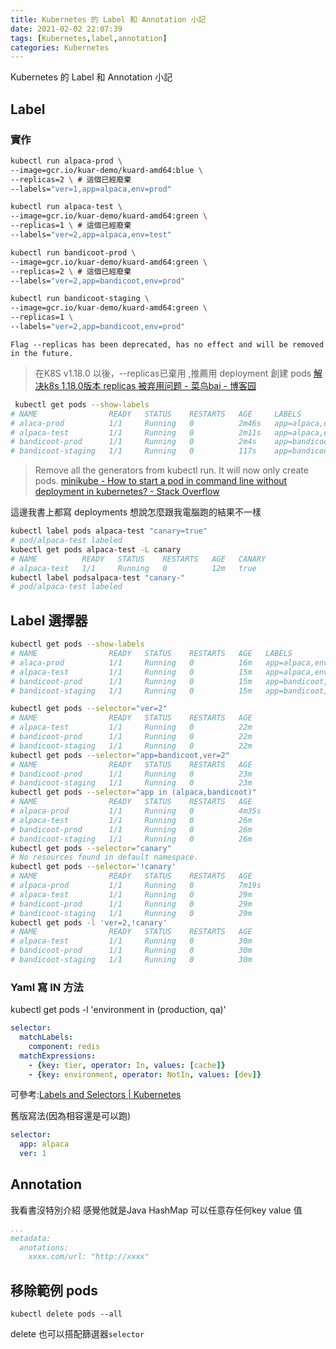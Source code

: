 ```yaml
---
title: Kubernetes 的 Label 和 Annotation 小記
date: 2021-02-02 22:07:39
tags: [Kubernetes,label,annotation]
categories: Kubernetes
---
```


Kubernetes 的 Label 和 Annotation 小記

<!--more-->

## Label

### 實作

```bash
kubectl run alpaca-prod \
--image=gcr.io/kuar-demo/kuard-amd64:blue \
--replicas=2 \ # 這個已經廢棄
--labels="ver=1,app=alpaca,env=prod"
```

```bash
kubectl run alpaca-test \
--image=gcr.io/kuar-demo/kuard-amd64:green \
--replicas=1 \ # 這個已經廢棄
--labels="ver=2,app=alpaca,env=test"
```

```bash
kubectl run bandicoot-prod \
--image=gcr.io/kuar-demo/kuard-amd64:green \
--replicas=2 \ # 這個已經廢棄
--labels="ver=2,app=bandicoot,env=prod"
```

```bash
kubectl run bandicoot-staging \
--image=gcr.io/kuar-demo/kuard-amd64:green \
--replicas=1 \
--labels="ver=2,app=bandicoot,env=prod"
```


`Flag --replicas has been deprecated, has no effect and will be removed in the future.`
> 在K8S v1.18.0 以後，--replicas已棄用 ,推薦用 deployment 創建 pods
[解决k8s 1.18.0版本 replicas 被弃用问题 - 菜鸟bai - 博客园](https://www.cnblogs.com/cnbai/p/12911521.html)

```bash
 kubectl get pods --show-labels 
# NAME                READY   STATUS    RESTARTS   AGE     LABELS
# alaca-prod          1/1     Running   0          2m46s   app=alpaca,env=prod,ver=1
# alpaca-test         1/1     Running   0          2m11s   app=alpaca,env=test,ver=2
# bandicoot-prod      1/1     Running   0          2m4s    app=bandicoot,env=prod,ver=2
# bandicoot-staging   1/1     Running   0          117s    app=bandicoot,env=prod,ver=2 
```
 
> Remove all the generators from kubectl run. It will now only create pods.
[minikube - How to start a pod in command line without deployment in kubernetes? - Stack Overflow](https://stackoverflow.com/a/62036673)

這邊我書上都寫 deployments 想說怎麼跟我電腦跑的結果不一樣


```bash
kubectl label pods alpaca-test "canary=true"                                                                ✔  22  22:27:42 
# pod/alpaca-test labeled
kubectl get pods alpaca-test -L canary                                                                      ✔  23  22:28:03 
# NAME          READY   STATUS    RESTARTS   AGE   CANARY
# alpaca-test   1/1     Running   0          12m   true
kubectl label podsalpaca-test "canary-"
# pod/alpaca-test labeled
```

## Label 選擇器

```bash
kubectl get pods --show-labels
# NAME                READY   STATUS    RESTARTS   AGE   LABELS
# alaca-prod          1/1     Running   0          16m   app=alpaca,env=prod,ver=1
# alpaca-test         1/1     Running   0          15m   app=alpaca,env=test,ver=2
# bandicoot-prod      1/1     Running   0          15m   app=bandicoot,env=prod,ver=2
# bandicoot-staging   1/1     Running   0          15m   app=bandicoot,env=prod,ver=2
```

```bash
kubectl get pods --selector="ver=2"
# NAME                READY   STATUS    RESTARTS   AGE
# alpaca-test         1/1     Running   0          22m
# bandicoot-prod      1/1     Running   0          22m
# bandicoot-staging   1/1     Running   0          22m
kubectl get pods --selector="app=bandicoot,ver=2"
# NAME                READY   STATUS    RESTARTS   AGE
# bandicoot-prod      1/1     Running   0          23m
# bandicoot-staging   1/1     Running   0          23m
kubectl get pods --selector="app in (alpaca,bandicoot)"
# NAME                READY   STATUS    RESTARTS   AGE
# alpaca-prod         1/1     Running   0          4m35s
# alpaca-test         1/1     Running   0          26m
# bandicoot-prod      1/1     Running   0          26m
# bandicoot-staging   1/1     Running   0          26m
kubectl get pods --selector="canary"
# No resources found in default namespace.
kubectl get pods --selector='!canary'
# NAME                READY   STATUS    RESTARTS   AGE
# alpaca-prod         1/1     Running   0          7m19s
# alpaca-test         1/1     Running   0          29m
# bandicoot-prod      1/1     Running   0          29m
# bandicoot-staging   1/1     Running   0          29m
kubectl get pods -l 'ver=2,!canary'
# NAME                READY   STATUS    RESTARTS   AGE
# alpaca-test         1/1     Running   0          30m
# bandicoot-prod      1/1     Running   0          30m
# bandicoot-staging   1/1     Running   0          30m
```


### Yaml 寫 IN 方法

kubectl get pods -l 'environment in (production, qa)'

```yaml
selector:
  matchLabels:
    component: redis
  matchExpressions:
    - {key: tier, operator: In, values: [cache]}
    - {key: environment, operator: NotIn, values: [dev]}
```

可參考:[Labels and Selectors | Kubernetes](https://kubernetes.io/docs/concepts/overview/working-with-objects/labels/)

舊版寫法(因為相容還是可以跑)

```yml
selector:
  app: alpaca
  ver: 1
```

## Annotation

我看書沒特別介紹
感覺他就是Java HashMap 可以任意存任何key value 值

```yaml
...
metadata:
  anotations:
    xxxx.com/url: "http://xxxx"
```

## 移除範例 pods

```
kubectl delete pods --all
```

delete 也可以搭配篩選器`selector`